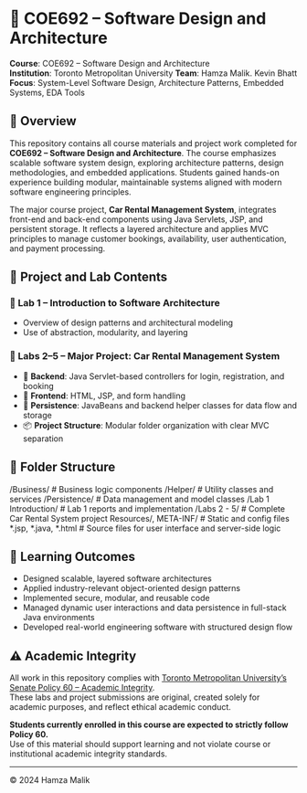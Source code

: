 # 🚗 COE692 – Software Design and Architecture  
**Course**: COE692 – Software Design and Architecture  
**Institution**: Toronto Metropolitan University
**Team**: Hamza Malik. Kevin Bhatt
**Focus**: System-Level Software Design, Architecture Patterns, Embedded Systems, EDA Tools

## 📘 Overview  
This repository contains all course materials and project work completed for **COE692 – Software Design and Architecture**. The course emphasizes scalable software system design, exploring architecture patterns, design methodologies, and embedded applications. Students gained hands-on experience building modular, maintainable systems aligned with modern software engineering principles.

The major course project, **Car Rental Management System**, integrates front-end and back-end components using Java Servlets, JSP, and persistent storage. It reflects a layered architecture and applies MVC principles to manage customer bookings, availability, user authentication, and payment processing.

## 🧪 Project and Lab Contents  
### 🔹 Lab 1 – Introduction to Software Architecture  
- Overview of design patterns and architectural modeling  
- Use of abstraction, modularity, and layering  

### 🔹 Labs 2–5 – Major Project: Car Rental Management System  
- 🧱 **Backend**: Java Servlet-based controllers for login, registration, and booking  
- 🎨 **Frontend**: HTML, JSP, and form handling  
- 💾 **Persistence**: JavaBeans and backend helper classes for data flow and storage  
- 📦 **Project Structure**: Modular folder organization with clear MVC separation  

## 📁 Folder Structure  
/Business/ # Business logic components
/Helper/ # Utility classes and services
/Persistence/ # Data management and model classes
/Lab 1 Introduction/ # Lab 1 reports and implementation
/Labs 2 - 5/ # Complete Car Rental System project
Resources/, META-INF/ # Static and config files
*.jsp, *.java, *.html # Source files for user interface and server-side logic


## 🎯 Learning Outcomes  
- Designed scalable, layered software architectures  
- Applied industry-relevant object-oriented design patterns  
- Implemented secure, modular, and reusable code  
- Managed dynamic user interactions and data persistence in full-stack Java environments  
- Developed real-world engineering software with structured design flow  

## ⚠️ Academic Integrity  

All work in this repository complies with [Toronto Metropolitan University’s Senate Policy 60 – Academic Integrity](https://www.torontomu.ca/senate/policies/pol60.pdf).  
These labs and project submissions are original, created solely for academic purposes, and reflect ethical academic conduct.

**Students currently enrolled in this course are expected to strictly follow Policy 60.**  
Use of this material should support learning and not violate course or institutional academic integrity standards.

---

© 2024 Hamza Malik  
